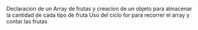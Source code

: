 Declaracion de un Array de frutas y creacion de un objeto para almacenar la cantidad de cada tipo de fruta
Uso del ciclo for para recorrer el array y contar las frutas
